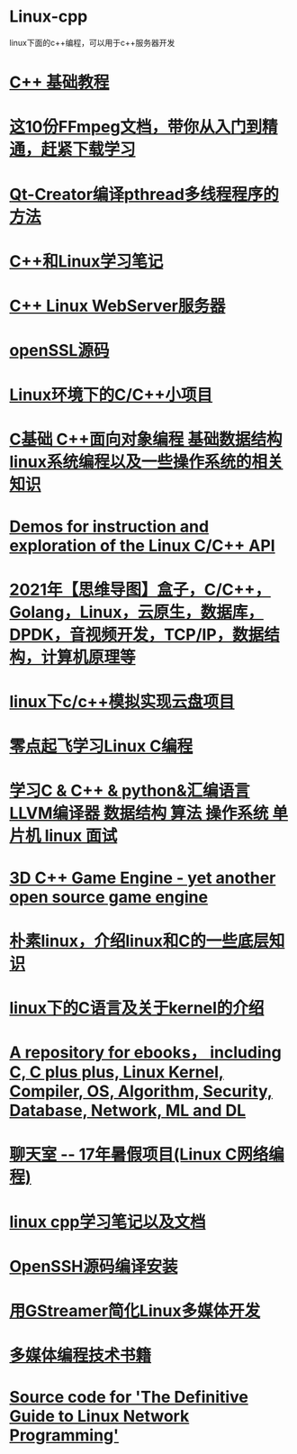 # Linux-cpp
linux下面的c++编程，可以用于c++服务器开发
# <a href="https://doc.yonyoucloud.com/doc/wiki/project/cplusplus/index.html">C++ 基础教程</a>
# <a href="https://zhuanlan.zhihu.com/p/457747482">这10份FFmpeg文档，带你从入门到精通，赶紧下载学习</a>
# <a href="https://blog.csdn.net/ctrigger/article/details/109792659">Qt-Creator编译pthread多线程程序的方法</a>
# <a href="https://github.com/szza/LearningNote">C++和Linux学习笔记</a>
# <a href="https://github.com/markparticle/WebServer">C++ Linux WebServer服务器</a>
# <a href="https://github.com/openssl/openssl">openSSL源码</a>
# <a href="https://github.com/uufree/Linux">Linux环境下的C/C++小项目</a>
# <a href="https://github.com/impact-eintr/LinuxC">C基础 C++面向对象编程 基础数据结构 linux系统编程以及一些操作系统的相关知识</a>
# <a href="https://github.com/veltzer/demos-linux">Demos for instruction and exploration of the Linux C/C++ API</a>
# <a href="https://github.com/0voice/learning_mind_map">2021年【思维导图】盒子，C/C++，Golang，Linux，云原生，数据库，DPDK，音视频开发，TCP/IP，数据结构，计算机原理等</a>
# <a href="https://github.com/qinyuLT/CloudPan">linux下c/c++模拟实现云盘项目</a>
# <a href="https://github.com/yiibook/zero-takeoff-learn-linux-c-programming">零点起飞学习Linux C编程</a>
# <a href="https://github.com/Ewenwan/ShiYanLou">学习C & C++ & python&汇编语言 LLVM编译器 数据结构 算法 操作系统 单片机 linux 面试</a>
# <a href="https://github.com/nem0/LumixEngine">3D C++ Game Engine - yet another open source game engine</a>
# <a href="https://github.com/1184893257/simplelinux">朴素linux，介绍linux和C的一些底层知识</a>
# <a href="https://github.com/yaouser/C">linux下的C语言及关于kernel的介绍</a>
# <a href="https://github.com/XWHQSJ/ebooks">A repository for ebooks， including C, C plus plus, Linux Kernel, Compiler, OS, Algorithm, Security, Database, Network, ML and DL</a>
# <a href="https://github.com/fujie-xiyou/chat_room">聊天室 -- 17年暑假项目(Linux C网络编程)</a>
# <a href="https://github.com/liao20081228/wangdao_study_note">linux cpp学习笔记以及文档</a>
# <a href="https://www.cnblogs.com/zjd1396/p/10137067.html">OpenSSH源码编译安装</a>
# <a href="https://blog.csdn.net/u013554213/article/details/79675122">用GStreamer简化Linux多媒体开发</a>
# <a href="https://github.com/loveleon/books-1">多媒体编程技术书籍</a>
# <a href="https://github.com/Apress/def-guide-to-linux-network-programming">Source code for 'The Definitive Guide to Linux Network Programming'</a>
